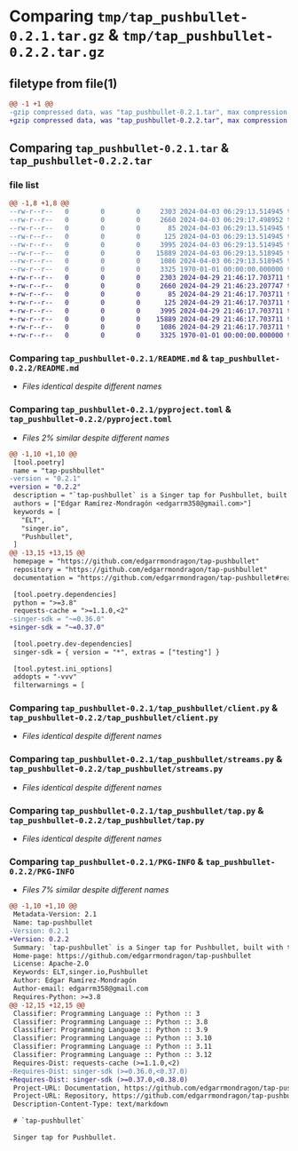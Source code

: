 # Comparing `tmp/tap_pushbullet-0.2.1.tar.gz` & `tmp/tap_pushbullet-0.2.2.tar.gz`

## filetype from file(1)

```diff
@@ -1 +1 @@
-gzip compressed data, was "tap_pushbullet-0.2.1.tar", max compression
+gzip compressed data, was "tap_pushbullet-0.2.2.tar", max compression
```

## Comparing `tap_pushbullet-0.2.1.tar` & `tap_pushbullet-0.2.2.tar`

### file list

```diff
@@ -1,8 +1,8 @@
--rw-r--r--   0        0        0     2303 2024-04-03 06:29:13.514945 tap_pushbullet-0.2.1/README.md
--rw-r--r--   0        0        0     2660 2024-04-03 06:29:17.498952 tap_pushbullet-0.2.1/pyproject.toml
--rw-r--r--   0        0        0       85 2024-04-03 06:29:13.514945 tap_pushbullet-0.2.1/tap_pushbullet/__init__.py
--rw-r--r--   0        0        0      125 2024-04-03 06:29:13.514945 tap_pushbullet-0.2.1/tap_pushbullet/__main__.py
--rw-r--r--   0        0        0     3995 2024-04-03 06:29:13.514945 tap_pushbullet-0.2.1/tap_pushbullet/client.py
--rw-r--r--   0        0        0    15889 2024-04-03 06:29:13.518945 tap_pushbullet-0.2.1/tap_pushbullet/streams.py
--rw-r--r--   0        0        0     1086 2024-04-03 06:29:13.518945 tap_pushbullet-0.2.1/tap_pushbullet/tap.py
--rw-r--r--   0        0        0     3325 1970-01-01 00:00:00.000000 tap_pushbullet-0.2.1/PKG-INFO
+-rw-r--r--   0        0        0     2303 2024-04-29 21:46:17.703711 tap_pushbullet-0.2.2/README.md
+-rw-r--r--   0        0        0     2660 2024-04-29 21:46:23.207747 tap_pushbullet-0.2.2/pyproject.toml
+-rw-r--r--   0        0        0       85 2024-04-29 21:46:17.703711 tap_pushbullet-0.2.2/tap_pushbullet/__init__.py
+-rw-r--r--   0        0        0      125 2024-04-29 21:46:17.703711 tap_pushbullet-0.2.2/tap_pushbullet/__main__.py
+-rw-r--r--   0        0        0     3995 2024-04-29 21:46:17.703711 tap_pushbullet-0.2.2/tap_pushbullet/client.py
+-rw-r--r--   0        0        0    15889 2024-04-29 21:46:17.703711 tap_pushbullet-0.2.2/tap_pushbullet/streams.py
+-rw-r--r--   0        0        0     1086 2024-04-29 21:46:17.703711 tap_pushbullet-0.2.2/tap_pushbullet/tap.py
+-rw-r--r--   0        0        0     3325 1970-01-01 00:00:00.000000 tap_pushbullet-0.2.2/PKG-INFO
```

### Comparing `tap_pushbullet-0.2.1/README.md` & `tap_pushbullet-0.2.2/README.md`

 * *Files identical despite different names*

### Comparing `tap_pushbullet-0.2.1/pyproject.toml` & `tap_pushbullet-0.2.2/pyproject.toml`

 * *Files 2% similar despite different names*

```diff
@@ -1,10 +1,10 @@
 [tool.poetry]
 name = "tap-pushbullet"
-version = "0.2.1"
+version = "0.2.2"
 description = "`tap-pushbullet` is a Singer tap for Pushbullet, built with the Meltano SDK for Singer Taps."
 authors = ["Edgar Ramírez-Mondragón <edgarrm358@gmail.com>"]
 keywords = [
   "ELT",
   "singer.io",
   "Pushbullet",
 ]
@@ -13,15 +13,15 @@
 homepage = "https://github.com/edgarrmondragon/tap-pushbullet"
 repository = "https://github.com/edgarrmondragon/tap-pushbullet"
 documentation = "https://github.com/edgarrmondragon/tap-pushbullet#readme"
 
 [tool.poetry.dependencies]
 python = ">=3.8"
 requests-cache = ">=1.1.0,<2"
-singer-sdk = "~=0.36.0"
+singer-sdk = "~=0.37.0"
 
 [tool.poetry.dev-dependencies]
 singer-sdk = { version = "*", extras = ["testing"] }
 
 [tool.pytest.ini_options]
 addopts = "-vvv"
 filterwarnings = [
```

### Comparing `tap_pushbullet-0.2.1/tap_pushbullet/client.py` & `tap_pushbullet-0.2.2/tap_pushbullet/client.py`

 * *Files identical despite different names*

### Comparing `tap_pushbullet-0.2.1/tap_pushbullet/streams.py` & `tap_pushbullet-0.2.2/tap_pushbullet/streams.py`

 * *Files identical despite different names*

### Comparing `tap_pushbullet-0.2.1/tap_pushbullet/tap.py` & `tap_pushbullet-0.2.2/tap_pushbullet/tap.py`

 * *Files identical despite different names*

### Comparing `tap_pushbullet-0.2.1/PKG-INFO` & `tap_pushbullet-0.2.2/PKG-INFO`

 * *Files 7% similar despite different names*

```diff
@@ -1,10 +1,10 @@
 Metadata-Version: 2.1
 Name: tap-pushbullet
-Version: 0.2.1
+Version: 0.2.2
 Summary: `tap-pushbullet` is a Singer tap for Pushbullet, built with the Meltano SDK for Singer Taps.
 Home-page: https://github.com/edgarrmondragon/tap-pushbullet
 License: Apache-2.0
 Keywords: ELT,singer.io,Pushbullet
 Author: Edgar Ramírez-Mondragón
 Author-email: edgarrm358@gmail.com
 Requires-Python: >=3.8
@@ -12,15 +12,15 @@
 Classifier: Programming Language :: Python :: 3
 Classifier: Programming Language :: Python :: 3.8
 Classifier: Programming Language :: Python :: 3.9
 Classifier: Programming Language :: Python :: 3.10
 Classifier: Programming Language :: Python :: 3.11
 Classifier: Programming Language :: Python :: 3.12
 Requires-Dist: requests-cache (>=1.1.0,<2)
-Requires-Dist: singer-sdk (>=0.36.0,<0.37.0)
+Requires-Dist: singer-sdk (>=0.37.0,<0.38.0)
 Project-URL: Documentation, https://github.com/edgarrmondragon/tap-pushbullet#readme
 Project-URL: Repository, https://github.com/edgarrmondragon/tap-pushbullet
 Description-Content-Type: text/markdown
 
 # `tap-pushbullet`
 
 Singer tap for Pushbullet.
```

